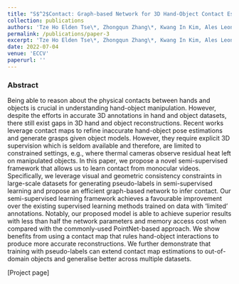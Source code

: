 ```yaml
---
title: "S$^2$Contact: Graph-based Network for 3D Hand-Object Contact Estimation with Semi-Supervised Learning"
collection: publications
authors: 'Tze Ho Elden Tse\*, Zhongqun Zhang\*, Kwang In Kim, Ales Leonardis, Feng Zheng, Hyung Jin Chang'
permalink: /publications/paper-3
excerpt: 'Tze Ho Elden Tse\*, Zhongqun Zhang\*, Kwang In Kim, Ales Leonardis, Feng Zheng, Hyung Jin Chang'
date: 2022-07-04
venue: 'ECCV'
paperurl: ''
---
```


### Abstract
Being able to reason about the physical contacts between hands and objects is crucial in understanding hand-object manipulation. However, despite the efforts in accurate 3D annotations in hand and object datasets, there still exist gaps in 3D hand and object reconstructions. Recent works leverage contact maps to refine inaccurate hand-object pose estimations and generate grasps given object models. However, they require explicit 3D supervision which is seldom available and therefore, are limited to constrained settings, e.g., where thermal cameras observe residual heat left on manipulated objects. In this paper, we propose a novel semi-supervised framework that allows us to learn contact from monocular videos. Specifically, we leverage visual and geometric consistency constraints in large-scale datasets for generating pseudo-labels in semi-supervised learning and propose an efficient graph-based network to infer contact. Our semi-supervised learning framework achieves a favourable improvement over the existing supervised learning methods trained on data with ‘limited’ annotations. Notably, our proposed model is able to achieve superior results with less than half the network parameters and memory access cost when compared with the commonly-used PointNet-based approach. We show benefits from using a contact map that rules hand-object interactions to produce more accurate reconstructions. We further demonstrate that training with pseudo-labels can extend contact map estimations to out-of-domain objects and generalise better across multiple datasets.

[Project page]
